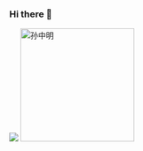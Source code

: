 ### Hi there 👋

![ ](https://github-readme-stats.vercel.app/api?username=hiszm&count_private=true)
<img src="https://s21.ax1x.com/2024/07/19/pkTJZVK.jpg" width=205px; alt="孙中明">

<!--
**hiszm/hiszm** is a ✨ _special_ ✨ repository because its `README.md` (this file) appears on your GitHub profile.

Here are some ideas to get you started:

- 🔭 I’m currently working on ...
- 🌱 I’m currently learning ...
- 👯 I’m looking to collaborate on ...
- 🤔 I’m looking for help with ...
- 💬 Ask me about ...
- 📫 How to reach me: ...
- 😄 Pronouns: ...
- ⚡ Fun fact: ...
-->
